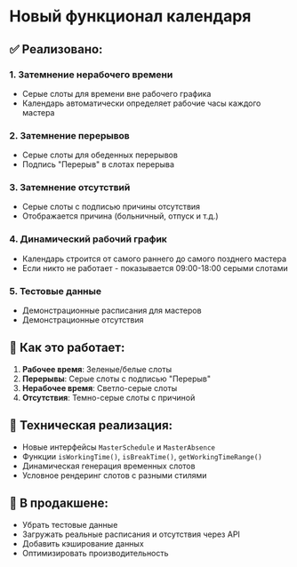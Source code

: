 # Новый функционал календаря

## ✅ Реализовано:

### 1. Затемнение нерабочего времени
- Серые слоты для времени вне рабочего графика
- Календарь автоматически определяет рабочие часы каждого мастера

### 2. Затемнение перерывов
- Серые слоты для обеденных перерывов
- Подпись "Перерыв" в слотах перерыва

### 3. Затемнение отсутствий
- Серые слоты с подписью причины отсутствия
- Отображается причина (больничный, отпуск и т.д.)

### 4. Динамический рабочий график
- Календарь строится от самого раннего до самого позднего мастера
- Если никто не работает - показывается 09:00-18:00 серыми слотами

### 5. Тестовые данные
- Демонстрационные расписания для мастеров
- Демонстрационные отсутствия

## 🎯 Как это работает:

1. **Рабочее время**: Зеленые/белые слоты
2. **Перерывы**: Серые слоты с подписью "Перерыв"
3. **Нерабочее время**: Светло-серые слоты
4. **Отсутствия**: Темно-серые слоты с причиной

## 🔧 Техническая реализация:

- Новые интерфейсы `MasterSchedule` и `MasterAbsence`
- Функции `isWorkingTime()`, `isBreakTime()`, `getWorkingTimeRange()`
- Динамическая генерация временных слотов
- Условное рендеринг слотов с разными стилями

## 📱 В продакшене:

- Убрать тестовые данные
- Загружать реальные расписания и отсутствия через API
- Добавить кэширование данных
- Оптимизировать производительность

